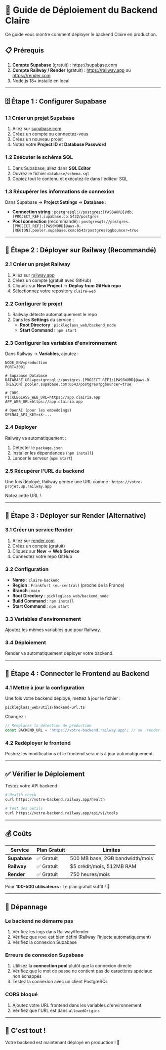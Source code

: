 # 🚀 Guide de Déploiement du Backend Claire

Ce guide vous montre comment déployer le backend Claire en production.

## 📋 Prérequis

1. **Compte Supabase** (gratuit) : https://supabase.com
2. **Compte Railway / Render** (gratuit) : https://railway.app ou https://render.com
3. Node.js 18+ installé en local

---

## 🗄️ Étape 1 : Configurer Supabase

### 1.1 Créer un projet Supabase

1. Allez sur [supabase.com](https://supabase.com)
2. Créez un compte ou connectez-vous
3. Créez un nouveau projet
4. Notez votre **Project ID** et **Database Password**

### 1.2 Exécuter le schéma SQL

1. Dans Supabase, allez dans **SQL Editor**
2. Ouvrez le fichier `database/schema.sql`
3. Copiez tout le contenu et exécutez-le dans l'éditeur SQL

### 1.3 Récupérer les informations de connexion

Dans Supabase → **Project Settings** → **Database** :

- **Connection string** : `postgresql://postgres:[PASSWORD]@db.[PROJECT_REF].supabase.co:5432/postgres`
- **Pool connection** (recommandé) : `postgresql://postgres.[PROJECT_REF]:[PASSWORD]@aws-0-[REGION].pooler.supabase.com:6543/postgres?pgbouncer=true`

---

## 🚂 Étape 2 : Déployer sur Railway (Recommandé)

### 2.1 Créer un projet Railway

1. Allez sur [railway.app](https://railway.app)
2. Créez un compte (gratuit avec GitHub)
3. Cliquez sur **New Project** → **Deploy from GitHub repo**
4. Sélectionnez votre repository `claire-web`

### 2.2 Configurer le projet

1. Railway détecte automatiquement le repo
2. Dans les **Settings** du service :
   - **Root Directory** : `pickleglass_web/backend_node`
   - **Start Command** : `npm start`

### 2.3 Configurer les variables d'environnement

Dans Railway → **Variables**, ajoutez :

```env
NODE_ENV=production
PORT=3001

# Supabase Database
DATABASE_URL=postgresql://postgres.[PROJECT_REF]:[PASSWORD]@aws-0-[REGION].pooler.supabase.com:6543/postgres?pgbouncer=true

# CORS
PICKLEGLASS_WEB_URL=https://app.clairia.app
APP_WEB_URL=https://app.clairia.app

# OpenAI (pour les embeddings)
OPENAI_API_KEY=sk-...
```

### 2.4 Déployer

Railway va automatiquement :
1. Détecter le `package.json`
2. Installer les dépendances (`npm install`)
3. Lancer le serveur (`npm start`)

### 2.5 Récupérer l'URL du backend

Une fois déployé, Railway génère une URL comme :
`https://votre-projet.up.railway.app`

Notez cette URL !

---

## 🎨 Étape 3 : Déployer sur Render (Alternative)

### 3.1 Créer un service Render

1. Allez sur [render.com](https://render.com)
2. Créez un compte (gratuit)
3. Cliquez sur **New** → **Web Service**
4. Connectez votre repo GitHub

### 3.2 Configuration

- **Name** : `claire-backend`
- **Region** : `Frankfurt (eu-central)` (proche de la France)
- **Branch** : `main`
- **Root Directory** : `pickleglass_web/backend_node`
- **Build Command** : `npm install`
- **Start Command** : `npm start`

### 3.3 Variables d'environnement

Ajoutez les mêmes variables que pour Railway.

### 3.4 Déploiement

Render va automatiquement déployer votre backend.

---

## 🔗 Étape 4 : Connecter le Frontend au Backend

### 4.1 Mettre à jour la configuration

Une fois votre backend déployé, mettez à jour le fichier :

`pickleglass_web/utils/backend-url.ts`

Changez :
```typescript
// Remplacer la détection de production
const BACKEND_URL = 'https://votre-backend.railway.app'; // ou .render.com
```

### 4.2 Redéployer le frontend

Pushez les modifications et le frontend sera mis à jour automatiquement.

---

## ✅ Vérifier le Déploiement

Testez votre API backend :

```bash
# Health check
curl https://votre-backend.railway.app/health

# Test des outils
curl https://votre-backend.railway.app/api/v1/tools
```

---

## 💰 Coûts

| Service | Plan Gratuit | Limites |
|---------|--------------|---------|
| **Supabase** | ✅ Gratuit | 500 MB base, 2GB bandwidth/mois |
| **Railway** | ✅ Gratuit | $5 crédit/mois, 512MB RAM |
| **Render** | ✅ Gratuit | 750 heures/mois |

Pour **100-500 utilisateurs** : Le plan gratuit suffit ! 🎉

---

## 🐛 Dépannage

### Le backend ne démarre pas

1. Vérifiez les logs dans Railway/Render
2. Vérifiez que `PORT` est bien défini (Railway l'injecte automatiquement)
3. Vérifiez la connexion Supabase

### Erreurs de connexion Supabase

1. Utilisez la **connection pool** plutôt que la connexion directe
2. Vérifiez que le mot de passe ne contient pas de caractères spéciaux non échappés
3. Testez la connexion avec un client PostgreSQL

### CORS bloqué

1. Ajoutez votre URL frontend dans les variables d'environnement
2. Vérifiez que l'URL est dans `allowedOrigins`

---

## 🎉 C'est tout !

Votre backend est maintenant déployé en production ! 🚀

